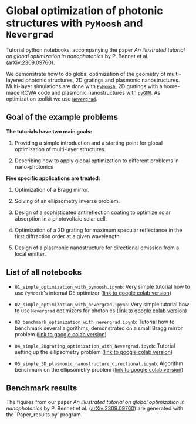 # Global optimization of photonic structures with `PyMoosh` and `Nevergrad`

Tutorial python notebooks, accompanying the paper *An illustrated tutorial on global optimization in nanophotonics* by P. Bennet et al. ([arXiv:2309.09760](https://arxiv.org/abs/2309.09760)).

We demonstrate how to do global optimization of the geometry of multi-layered photonic structures, 2D gratings and plasmonic nanostructures. Multi-layer simulations are done with [`PyMoosh`](https://github.com/AnMoreau/PyMoosh), 2D gratings with a home-made RCWA code and plasmonic nanostructures with [`pyGDM`](https://homepages.laas.fr/pwiecha/pygdm_doc/). As optimization toolkit we use [`Nevergrad`](https://facebookresearch.github.io/nevergrad/).

## Goal of the example problems

**The tutorials have two main goals:**

  1. Providing a simple introduction and a starting point for global optimization of multi-layer structures.
  
  2. Describing how to apply global optimization to different problems in nano-photonics
  

**Five specific applications are treated:**

  1. Optimization of a Bragg mirror.
  
  2. Solving of an ellipsometry inverse problem.
  
  3. Design of a sophisticated antireflection coating to optimize solar absorption in a photovoltaic solar cell.
  
  4. Optimization of a 2D grating for maximum specular reflectance in the first diffraction order at a given wavelength.
  
  5. Design of a plasmonic nanostructure for directional emission from a local emitter.


## List of all notebooks

  - `01_simple_optimization_with_pymoosh.ipynb`: Very simple tutorial how to use `PyMoosh`'s internal DE optimizer ([link to google colab version](https://drive.google.com/file/d/1ECBCpJWD3uIRMPHOHduIyokkSxB_osnX/view?usp=sharing))
  
  - `02_simple_optimization_with_nevergrad.ipynb`: Very simple tutorial how to use `Nevergrad` optimizers for photonics ([link to google colab version](https://drive.google.com/file/d/1aUQDEfG43Bxm08mm5IHgYVT985LWBNa0/view?usp=sharing))
  
  - `03_benchmark_optimization_with_nevergrad.ipynb`: Tutorial how to benchmark several algorithms, demonstrated on a small Bragg mirror problem ([link to google colab version](https://drive.google.com/file/d/1L30YtJgbq5dVf-ZpIYPmuwSNMKmUp_uW/view?usp=sharing))
  
  - `04_simple_2Dgrating_optimization_with_Nevergrad.ipynb`: Tutorial setting up the ellipsometry problem ([link to google colab version](https://drive.google.com/file/d/1Nz_UDWTI0xIuYwx2KkTJHQI51xbdGUJy/view?usp=sharing))
  
  - `05_simple_3D_plasmonic_nanostructure_directional.ipynb`: Algorithm benchmark on the ellipsometry problem ([link to google colab version](https://colab.research.google.com/drive/1kDp0o1Mqaq-bdf8RoxCH6ALZhGukyHNz?usp=sharing))

## Benchmark results

The figures from our paper *An illustrated tutorial on global optimization in nanophotonics* by P. Bennet et al. ([arXiv:2309.09760](https://arxiv.org/abs/2309.09760)) are generated with the 'Paper_results.py' program. 

